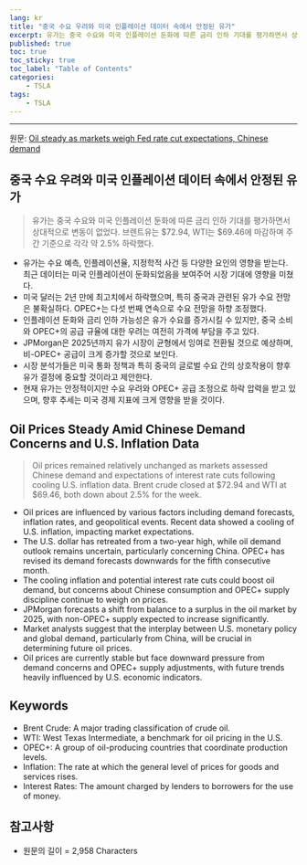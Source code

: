 ```yaml
---
lang: kr
title: "중국 수요 우려와 미국 인플레이션 데이터 속에서 안정된 유가"
excerpt: 유가는 중국 수요와 미국 인플레이션 둔화에 따른 금리 인하 기대를 평가하면서 상대적으로 변동이 없었다. 브렌트유는 $72.94, WTI는 $69.46에 마감하며 주간 기준으로 각각 약 2.5% 하락했다.
published: true
toc: true
toc_sticky: true
toc_label: "Table of Contents"
categories:
    - TSLA
tags:
    - TSLA
---
```


---

  원문: [Oil steady as markets weigh Fed rate cut expectations, Chinese demand](https://www.investing.com/news/economy-news/oil-steady-as-markets-weigh-fed-rate-cut-expectations-chinese-demand-3786105)

## 중국 수요 우려와 미국 인플레이션 데이터 속에서 안정된 유가

> 유가는 중국 수요와 미국 인플레이션 둔화에 따른 금리 인하 기대를 평가하면서 상대적으로 변동이 없었다. 브렌트유는 $72.94, WTI는 $69.46에 마감하며 주간 기준으로 각각 약 2.5% 하락했다.


- 유가는 수요 예측, 인플레이션율, 지정학적 사건 등 다양한 요인의 영향을 받는다. 최근 데이터는 미국 인플레이션이 둔화되었음을 보여주어 시장 기대에 영향을 미쳤다.
- 미국 달러는 2년 만에 최고치에서 하락했으며, 특히 중국과 관련된 유가 수요 전망은 불확실하다. OPEC+는 다섯 번째 연속으로 수요 전망을 하향 조정했다.
- 인플레이션 둔화와 금리 인하 가능성은 유가 수요를 증가시킬 수 있지만, 중국 소비와 OPEC+의 공급 규율에 대한 우려는 여전히 가격에 부담을 주고 있다.
- JPMorgan은 2025년까지 유가 시장이 균형에서 잉여로 전환될 것으로 예상하며, 비-OPEC+ 공급이 크게 증가할 것으로 보인다.
- 시장 분석가들은 미국 통화 정책과 특히 중국의 글로벌 수요 간의 상호작용이 향후 유가 결정에 중요할 것이라고 제안한다.
- 현재 유가는 안정적이지만 수요 우려와 OPEC+ 공급 조정으로 하락 압력을 받고 있으며, 향후 추세는 미국 경제 지표에 크게 영향을 받을 것이다.

## Oil Prices Steady Amid Chinese Demand Concerns and U.S. Inflation Data

> Oil prices remained relatively unchanged as markets assessed Chinese demand and expectations of interest rate cuts following cooling U.S. inflation data. Brent crude closed at $72.94 and WTI at $69.46, both down about 2.5% for the week.


- Oil prices are influenced by various factors including demand forecasts, inflation rates, and geopolitical events. Recent data showed a cooling of U.S. inflation, impacting market expectations.
- The U.S. dollar has retreated from a two-year high, while oil demand outlook remains uncertain, particularly concerning China. OPEC+ has revised its demand forecasts downwards for the fifth consecutive month.
- The cooling inflation and potential interest rate cuts could boost oil demand, but concerns about Chinese consumption and OPEC+ supply discipline continue to weigh on prices.
- JPMorgan forecasts a shift from balance to a surplus in the oil market by 2025, with non-OPEC+ supply expected to increase significantly.
- Market analysts suggest that the interplay between U.S. monetary policy and global demand, particularly from China, will be crucial in determining future oil prices.
- Oil prices are currently stable but face downward pressure from demand concerns and OPEC+ supply adjustments, with future trends heavily influenced by U.S. economic indicators.

## Keywords

- Brent Crude: A major trading classification of crude oil.
- WTI: West Texas Intermediate, a benchmark for oil pricing in the U.S.
- OPEC+: A group of oil-producing countries that coordinate production levels.
- Inflation: The rate at which the general level of prices for goods and services rises.
- Interest Rates: The amount charged by lenders to borrowers for the use of money.

## 참고사항

- 원문의 길이 = 2,958 Characters

